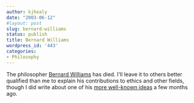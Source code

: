 ```yaml
---
author: kjhealy
date: "2003-06-12"
#layout: post
slug: bernard-williams
status: publish
title: Bernard Williams
wordpress_id: '443'
categories:
- Philosophy
---
```


The philosopher [Bernard Williams](http://philosophy.berkeley.edu/williams/) has died. I'll leave it to others better qualified than me to explain his contributions to ethics and other fields, though I did write about one of his [more well-known ideas](http://www.kieranhealy.org/blog/archives/000134.html) a few months ago.
